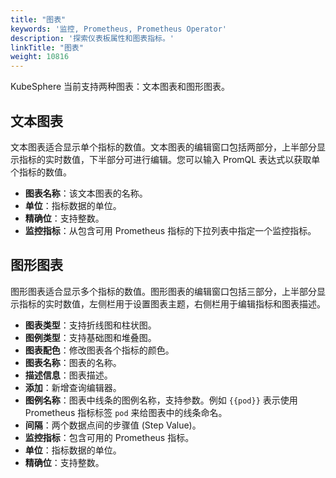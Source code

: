 ```yaml
---
title: "图表"
keywords: '监控, Prometheus, Prometheus Operator'
description: '探索仪表板属性和图表指标。'
linkTitle: "图表"
weight: 10816
---
```


KubeSphere 当前支持两种图表：文本图表和图形图表。

## 文本图表

文本图表适合显示单个指标的数值。文本图表的编辑窗口包括两部分，上半部分显示指标的实时数值，下半部分可进行编辑。您可以输入 PromQL 表达式以获取单个指标的数值。

- **图表名称**：该文本图表的名称。
- **单位**：指标数据的单位。
- **精确位**：支持整数。
- **监控指标**：从包含可用 Prometheus 指标的下拉列表中指定一个监控指标。

## 图形图表

图形图表适合显示多个指标的数值。图形图表的编辑窗口包括三部分，上半部分显示指标的实时数值，左侧栏用于设置图表主题，右侧栏用于编辑指标和图表描述。

- **图表类型**：支持折线图和柱状图。
- **图例类型**：支持基础图和堆叠图。
- **图表配色**：修改图表各个指标的颜色。
- **图表名称**：图表的名称。
- **描述信息**：图表描述。
- **添加**：新增查询编辑器。
- **图例名称**：图表中线条的图例名称，支持参数。例如 `{{pod}}` 表示使用 Prometheus 指标标签 `pod` 来给图表中的线条命名。
- **间隔**：两个数据点间的步骤值 (Step Value)。
- **监控指标**：包含可用的 Prometheus 指标。
- **单位**：指标数据的单位。
- **精确位**：支持整数。
